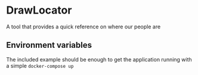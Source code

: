 # DrawLocator

A tool that provides a quick reference on where our people are

## Environment variables

The included example should be enough to get the application running with a simple `docker-compose up`
